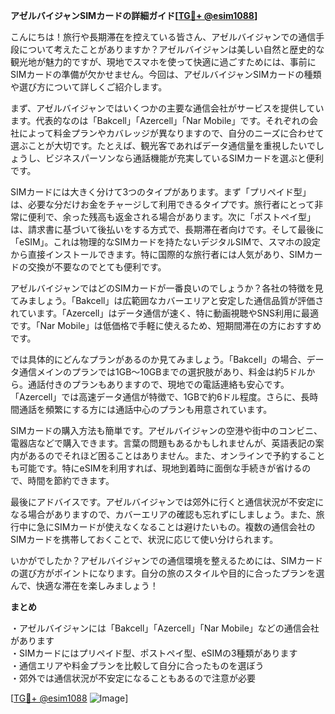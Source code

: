 **アゼルバイジャンSIMカードの詳細ガイド[[TG💪+ @esim1088](https://t.me/s/esim1088)]**

こんにちは！旅行や長期滞在を控えている皆さん、アゼルバイジャンでの通信手段について考えたことがありますか？アゼルバイジャンは美しい自然と歴史的な観光地が魅力的ですが、現地でスマホを使って快適に過ごすためには、事前にSIMカードの準備が欠かせません。今回は、アゼルバイジャンSIMカードの種類や選び方について詳しくご紹介します。

まず、アゼルバイジャンではいくつかの主要な通信会社がサービスを提供しています。代表的なのは「Bakcell」「Azercell」「Nar Mobile」です。それぞれの会社によって料金プランやカバレッジが異なりますので、自分のニーズに合わせて選ぶことが大切です。たとえば、観光客であればデータ通信量を重視したいでしょうし、ビジネスパーソンなら通話機能が充実しているSIMカードを選ぶと便利です。

SIMカードには大きく分けて3つのタイプがあります。まず「プリペイド型」は、必要な分だけお金をチャージして利用できるタイプです。旅行者にとって非常に便利で、余った残高も返金される場合があります。次に「ポストペイ型」は、請求書に基づいて後払いをする方式で、長期滞在者向けです。そして最後に「eSIM」。これは物理的なSIMカードを持たないデジタルSIMで、スマホの設定から直接インストールできます。特に国際的な旅行者には人気があり、SIMカードの交換が不要なのでとても便利です。

アゼルバイジャンではどのSIMカードが一番良いのでしょうか？各社の特徴を見てみましょう。「Bakcell」は広範囲なカバーエリアと安定した通信品質が評価されています。「Azercell」はデータ通信が速く、特に動画視聴やSNS利用に最適です。「Nar Mobile」は低価格で手軽に使えるため、短期間滞在の方におすすめです。

では具体的にどんなプランがあるのか見てみましょう。「Bakcell」の場合、データ通信メインのプランでは1GB～10GBまでの選択肢があり、料金は約5ドルから。通話付きのプランもありますので、現地での電話連絡も安心です。「Azercell」では高速データ通信が特徴で、1GBで約6ドル程度。さらに、長時間通話を頻繁にする方には通話中心のプランも用意されています。

SIMカードの購入方法も簡単です。アゼルバイジャンの空港や街中のコンビニ、電器店などで購入できます。言葉の問題もあるかもしれませんが、英語表記の案内があるのでそれほど困ることはありません。また、オンラインで予約することも可能です。特にeSIMを利用すれば、現地到着時に面倒な手続きが省けるので、時間を節約できます。

最後にアドバイスです。アゼルバイジャンでは郊外に行くと通信状況が不安定になる場合がありますので、カバーエリアの確認も忘れずにしましょう。また、旅行中に急にSIMカードが使えなくなることは避けたいもの。複数の通信会社のSIMカードを携帯しておくことで、状況に応じて使い分けられます。

いかがでしたか？アゼルバイジャンでの通信環境を整えるためには、SIMカードの選び方がポイントになります。自分の旅のスタイルや目的に合ったプランを選んで、快適な滞在を楽しみましょう！

**まとめ**

・アゼルバイジャンには「Bakcell」「Azercell」「Nar Mobile」などの通信会社があります  
・SIMカードにはプリペイド型、ポストペイ型、eSIMの3種類があります  
・通信エリアや料金プランを比較して自分に合ったものを選ぼう  
・郊外では通信状況が不安定になることもあるので注意が必要  

[[TG💪+ @esim1088](https://t.me/s/esim1088) ![Image](https://i.postimg.cc/Y0z9fWf4/image.png)]